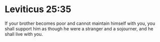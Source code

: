 # Leviticus 25:35

If your brother becomes poor and cannot maintain himself with you, you shall support him as though he were a stranger and a sojourner, and he shall live with you.
